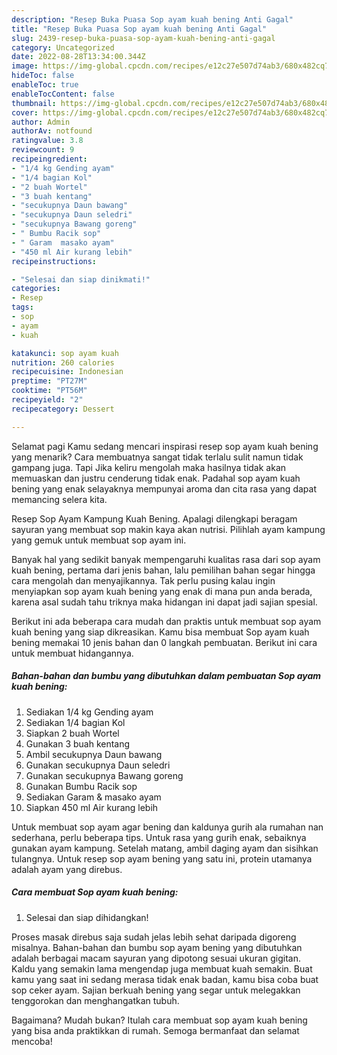 ```yaml
---
description: "Resep Buka Puasa Sop ayam kuah bening Anti Gagal"
title: "Resep Buka Puasa Sop ayam kuah bening Anti Gagal"
slug: 2439-resep-buka-puasa-sop-ayam-kuah-bening-anti-gagal
category: Uncategorized
date: 2022-08-28T13:34:00.344Z
image: https://img-global.cpcdn.com/recipes/e12c27e507d74ab3/680x482cq70/sop-ayam-kuah-bening-foto-resep-utama.jpg
hideToc: false
enableToc: true
enableTocContent: false
thumbnail: https://img-global.cpcdn.com/recipes/e12c27e507d74ab3/680x482cq70/sop-ayam-kuah-bening-foto-resep-utama.jpg
cover: https://img-global.cpcdn.com/recipes/e12c27e507d74ab3/680x482cq70/sop-ayam-kuah-bening-foto-resep-utama.jpg
author: Admin
authorAv: notfound
ratingvalue: 3.8
reviewcount: 9
recipeingredient:
- "1/4 kg Gending ayam"
- "1/4 bagian Kol"
- "2 buah Wortel"
- "3 buah kentang"
- "secukupnya Daun bawang"
- "secukupnya Daun seledri"
- "secukupnya Bawang goreng"
- " Bumbu Racik sop"
- " Garam  masako ayam"
- "450 ml Air kurang lebih"
recipeinstructions:

- "Selesai dan siap dinikmati!"
categories:
- Resep
tags:
- sop
- ayam
- kuah

katakunci: sop ayam kuah 
nutrition: 260 calories
recipecuisine: Indonesian
preptime: "PT27M"
cooktime: "PT56M"
recipeyield: "2"
recipecategory: Dessert

---
```



Selamat pagi Kamu sedang mencari inspirasi resep sop ayam kuah bening yang menarik? Cara membuatnya sangat tidak terlalu sulit namun tidak gampang juga. Tapi Jika keliru mengolah maka hasilnya tidak akan memuaskan dan justru cenderung tidak enak. Padahal sop ayam kuah bening yang enak selayaknya mempunyai aroma dan cita rasa yang dapat memancing selera kita.


Resep Sop Ayam Kampung Kuah Bening. Apalagi dilengkapi beragam sayuran yang membuat sop makin kaya akan nutrisi. Pilihlah ayam kampung yang gemuk untuk membuat sop ayam ini.

Banyak hal yang sedikit banyak mempengaruhi kualitas rasa dari sop ayam kuah bening, pertama dari jenis bahan, lalu pemilihan bahan segar hingga cara mengolah dan menyajikannya. Tak perlu pusing kalau ingin menyiapkan sop ayam kuah bening yang enak di mana pun anda berada, karena asal sudah tahu triknya maka hidangan ini dapat jadi sajian spesial.


Berikut ini ada beberapa cara mudah dan praktis untuk membuat sop ayam kuah bening yang siap dikreasikan. Kamu bisa membuat Sop ayam kuah bening memakai 10 jenis bahan dan 0 langkah pembuatan. Berikut ini cara untuk membuat hidangannya.

<!--inarticleads1-->

##### Bahan-bahan dan bumbu yang dibutuhkan dalam pembuatan Sop ayam kuah bening:

1. Sediakan 1/4 kg Gending ayam
1. Sediakan 1/4 bagian Kol
1. Siapkan 2 buah Wortel
1. Gunakan 3 buah kentang
1. Ambil secukupnya Daun bawang
1. Gunakan secukupnya Daun seledri
1. Gunakan secukupnya Bawang goreng
1. Gunakan  Bumbu Racik sop
1. Sediakan  Garam &amp; masako ayam
1. Siapkan 450 ml Air kurang lebih


Untuk membuat sop ayam agar bening dan kaldunya gurih ala rumahan nan sederhana, perlu beberapa tips. Untuk rasa yang gurih enak, sebaiknya gunakan ayam kampung. Setelah matang, ambil daging ayam dan sisihkan tulangnya. Untuk resep sop ayam bening yang satu ini, protein utamanya adalah ayam yang direbus. 

<!--inarticleads2-->

##### Cara membuat Sop ayam kuah bening:


1. Selesai dan siap dihidangkan!

Proses masak direbus saja sudah jelas lebih sehat daripada digoreng misalnya. Bahan-bahan dan bumbu sop ayam bening yang dibutuhkan adalah berbagai macam sayuran yang dipotong sesuai ukuran gigitan. Kaldu yang semakin lama mengendap juga membuat kuah semakin. Buat kamu yang saat ini sedang merasa tidak enak badan, kamu bisa coba buat sop ceker ayam. Sajian berkuah bening yang segar untuk melegakkan tenggorokan dan menghangatkan tubuh. 

Bagaimana? Mudah bukan? Itulah cara membuat sop ayam kuah bening yang bisa anda praktikkan di rumah. Semoga bermanfaat dan selamat mencoba!

